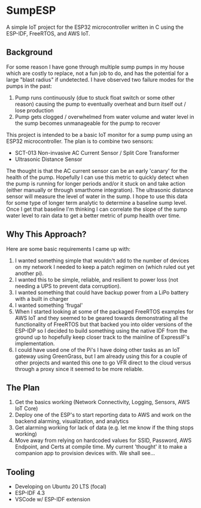 # SumpESP

A simple IoT project for the ESP32 microcontroller written in C using the ESP-IDF, FreeRTOS, and AWS IoT.

## Background 

For some reason I have gone through multiple sump pumps in my house which are costly to replace, not a fun job to do, and has the potential for a large "blast radius" if undetected. I have observed two failure modes for the pumps in the past:

1. Pump runs continuously (due to stuck float switch or some other reason) causing the pump to eventually overheat and burn itself out / lose production
1. Pump gets clogged / overwhelmed from water volume and water level in the sump becomes unmanageable for the pump to recover

This project is intended to be a basic IoT monitor for a sump pump using an ESP32 microcontroller. The plan is to combine two sensors:

* SCT-013 Non-invasive AC Current Sensor / Split Core Transformer
* Ultrasonic Distance Sensor

The thought is that the AC current sensor can be an early 'canary' for the health of the pump.  Hopefully I can use this metric to quickly detect when the pump is running for longer periods and/or it stuck on and take action (either manually or through smarthome integration).  The ultrasonic distance sensor will measure the level of water in the sump. I hope to use this data for some type of longer term analytic to determine a baseline sump level. Once I get that baseline I'm thinking I can correlate the slope of the sump water level to rain data to get a better metric of pump health over time.

## Why This Approach?

Here are some basic requirements I came up with:

1. I wanted something simple that wouldn't add to the number of devices on my network I needed to keep a patch regimen on (which ruled out yet another pi). 
1. I  wanted this to be simple, reliable, and resilient to power loss (not needing a UPS to prevent data corruption). 
1. I wanted something that could have backup power from a LiPo battery with a built in charger
1. I wanted something 'frugal'
1. When I started looking at some of the packaged FreeRTOS examples for AWS IoT and they seemed to be geared towards demonstrating all the functionality of FreeRTOS but that backed you into older versions of the ESP-IDP so I decided to build something using the native IDF from the ground up to hopefully keep closer track to the mainline of ExpressIF's implementation.
1. I could have used one of the Pi's I have doing other tasks as an IoT gateway using GreenGrass, but I am already using this for a couple of other projects and wanted this one to go VFR direct to the cloud versus through a proxy since it seemed to be more reliable.

## The Plan

1. Get the basics working (Network Connectivity, Logging, Sensors, AWS IoT Core)
1. Deploy one of the ESP's to start reporting data to AWS and work on the backend alarming, visualization, and analytics
1. Get alarming working for lack of data (e.g. let me know if the thing stops working)
1. Move away from relying on hardcoded values for SSID, Password, AWS Endpoint, and Certs at compile time.  My current 'thought' it to make a companion app to provision devices with.  We shall see...

## Tooling
* Developing on Ubuntu 20 LTS (focal)
* ESP-IDF 4.3
* VSCode w/ ESP-IDF extension